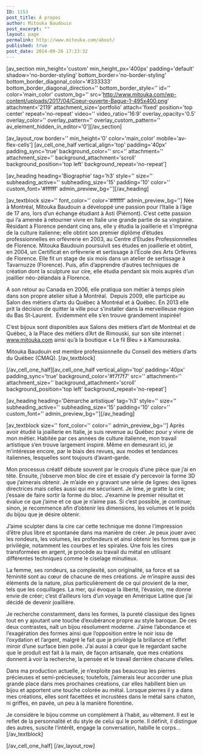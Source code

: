 ```yaml
---
ID: 1153
post_title: À propos
author: Mitouka Baudouin
post_excerpt: ""
layout: page
permalink: http://www.mitouka.com/about/
published: true
post_date: 2014-09-26 17:23:32
---
```

[av_section min_height='custom' min_height_px='400px' padding='default' shadow='no-border-styling' bottom_border='no-border-styling' bottom_border_diagonal_color='#333333' bottom_border_diagonal_direction='' bottom_border_style='' id='' color='main_color' custom_bg='' src='http://www.mitouka.com/wp-content/uploads/2017/04/Coeur-ouverte-Bague-1-495x400.png' attachment='2119' attachment_size='portfolio' attach='fixed' position='top center' repeat='no-repeat' video='' video_ratio='16:9' overlay_opacity='0.5' overlay_color='' overlay_pattern='' overlay_custom_pattern='' av_element_hidden_in_editor='0'][/av_section]

[av_layout_row border='' min_height='0' color='main_color' mobile='av-flex-cells']
[av_cell_one_half vertical_align='top' padding='40px' padding_sync='true' background_color='' src='' attachment='' attachment_size='' background_attachment='scroll' background_position='top left' background_repeat='no-repeat']

[av_heading heading='Biographie' tag='h3' style='' size='' subheading_active='' subheading_size='15' padding='10' color='' custom_font='#ffffff' admin_preview_bg=''][/av_heading]

[av_textblock size='' font_color='' color='#ffffff' admin_preview_bg='']
Née à Montréal, Mitouka Baudouin a développé une passion pour l’Italie à l’âge de 17 ans, lors d’un échange étudiant à Asti (Piémont). C’est cette passion qui l’a amenée à retourner vivre en Italie une grande partie de sa vingtaine. Résidant à Florence pendant cinq ans, elle y étudia la joaillerie et s’imprégna de la culture italienne; elle obtint son premier diplôme d’études professionnelles en orfèvrerie en 2003, au Centre d’Études Professionnelles de Florence. Mitouka Baudouin poursuivit ses études en joaillerie et obtint, en 2004, un Certificat en orfèvrerie et sertissage à l’École des Arts Orfèvres de Florence. Elle fit un stage de six mois dans un atelier de sertissage à Tavarnuzze (Florence). Puis, afin d’apprendre d’autres techniques de création dont la sculpture sur cire, elle étudia pendant six mois auprès d’un joaillier néo-zélandais à Florence.

A son retour au Canada en 2006, elle pratiqua son métier à temps plein dans son propre atelier situé à Montréal.  Depuis 2009, elle participe au Salon des métiers d’arts du Québec à Montréal et à Québec. En 2013 elle prit la décision de quitter la ville pour s’installer dans la merveilleuse région du Bas St-Laurent.  Évidemment elle s’en trouve grandement inspirée!

C’est bijoux sont disponibles aux Salons des métiers d’art de Montréal et de Québec, à la Place des métiers d’Art de Rimouski, sur son site internet : <a href="http://www.mitouka.com">www.mitouka.com</a> ainsi qu’à la boutique « Le fil Bleu » à Kamouraska.

Mitouka Baudouin est membre professionnelle du Conseil des métiers d’arts du Québec (CMAQ).
[/av_textblock]

[/av_cell_one_half][av_cell_one_half vertical_align='top' padding='40px' padding_sync='true' background_color='#f7f7f7' src='' attachment='' attachment_size='' background_attachment='scroll' background_position='top left' background_repeat='no-repeat']

[av_heading heading='Démarche artistique' tag='h3' style='' size='' subheading_active='' subheading_size='15' padding='10' color='' custom_font='' admin_preview_bg=''][/av_heading]

[av_textblock size='' font_color='' color='' admin_preview_bg='']
Après avoir étudié la joaillerie en Italie, je suis revenue au Québec pour y vivre de mon métier. Habitée par ces années de culture italienne, mon travail artistique s’en trouve largement inspiré. Même en demeurant ici, je m’intéresse encore, par le biais des revues, aux modes et tendances italiennes, lesquelles sont toujours d’avant-garde.

Mon processus créatif débute souvent par le croquis d’une pièce que j’ai en tête. Ensuite, j’observe mon bloc de cire et essaie d’y percevoir la forme 3D que j’aimerais obtenir. Je m’aide en y gravant une série de lignes: des lignes directrices mais celles aussi qui me sécurisent. Je lime, je gratte la cire; j’essaie de faire sortir la forme du bloc. J’examine le premier résultat et évalue ce que j’aime et ce que je n’aime pas. Si c’est possible, je continue; sinon, je recommence afin d’obtenir les dimensions, les volumes et le poids du bijou que je désire obtenir.

J’aime sculpter dans la cire car cette technique me donne l’impression d’être plus libre et spontanée dans ma manière de créer. Je peux jouer avec les rondeurs, les volumes, les profondeurs et ainsi obtenir les formes que je privilégie, notamment les courbes et les spirales. Une fois les cires transformées en argent, je procède au travail du métal en utilisant différentes techniques comme le ciselage minutieux.

La femme, ses rondeurs, sa complexité, son originalité, sa force et sa féminité sont au cœur de chacune de mes créations. Je m’inspire aussi des éléments de la nature, plus particulièrement de ce qui provient de la mer, tels que les coquillages. La mer, qui évoque la liberté, l’évasion, me donne envie de créer; c’est d’ailleurs lors d’un voyage en Amérique Latine que j’ai décidé de devenir joaillière.

Je recherche constamment, dans les formes, la pureté classique des lignes tout en y ajoutant une touche d’exubérance propre au style baroque. De ces deux contrastes, naît un bijou résolument moderne. J’aime l’abondance et l’exagération des formes ainsi que l’opposition entre le noir issu de l’oxydation et l’argent, malgré le fait que je privilégie la brillance et l’effet miroir d’une surface bien polie. J’ai aussi à cœur que le regardant sache que le produit est fait à la main, de façon artisanale, que mes créations donnent à voir la recherche, la pensée et le travail derrière chacune d’elles.

Dans ma production actuelle, je n’exploite pas beaucoup les pierres précieuses et semi-précieuses; toutefois, j’aimerais leur accorder une plus grande place dans mes prochaines créations, car elles habillent bien un bijou et apportent une touche colorée au métal. Lorsque pierres il y a dans mes créations, elles sont facettées et incrustées dans le métal sans chaton, ni griffes, en pavée, un peu à la manière florentine.

Je considère le bijou comme un complément à l’habit, au vêtement. Il est le reflet de la personnalité et du style de celui qui le porte. Il définit, il distingue des autres, suscite l’intérêt, engage la conversation, habille le corps…
[/av_textblock]

[/av_cell_one_half]
[/av_layout_row]